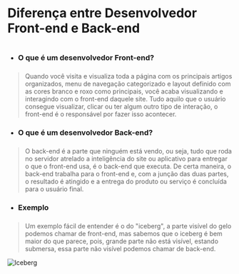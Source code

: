 # Diferença entre Desenvolvedor Front-end e Back-end <h1>

* ### O que é um desenvolvedor Front-end? <h3>
> Quando você visita e visualiza toda a página com os principais artigos organizados, menu de navegação categorizado e layout definido com as cores branco e roxo como principais, você acaba visualizando e interagindo com o front-end daquele site.
>Tudo aquilo que o usuário consegue visualizar, clicar ou ter algum outro tipo de interação, o front-end é o responsável por fazer isso acontecer.

* ### O que é um desenvolvedor Back-end? <h3>
>O back-end é a parte que ninguém está vendo, ou seja, tudo que roda no servidor atrelado a inteligência do site ou aplicativo para entregar o que o front-end usa, é o back-end que executa.
>De certa maneira, o back-end trabalha para o front-end e, com a junção das duas partes, o resultado é atingido e a entrega do produto ou serviço é concluída para o usuário final.

* ### Exemplo <h3>
>Um exemplo fácil de entender é o do "iceberg", a parte visível do gelo podemos chamar de front-end, mas sabemos que o iceberg é bem maior do que parece, pois, grande parte não está visível, estando submersa, essa parte não visível podemos chamar de back-end.

![Iceberg]("https://img.icons8.com/bubbles/100/000000/iceberg.png")